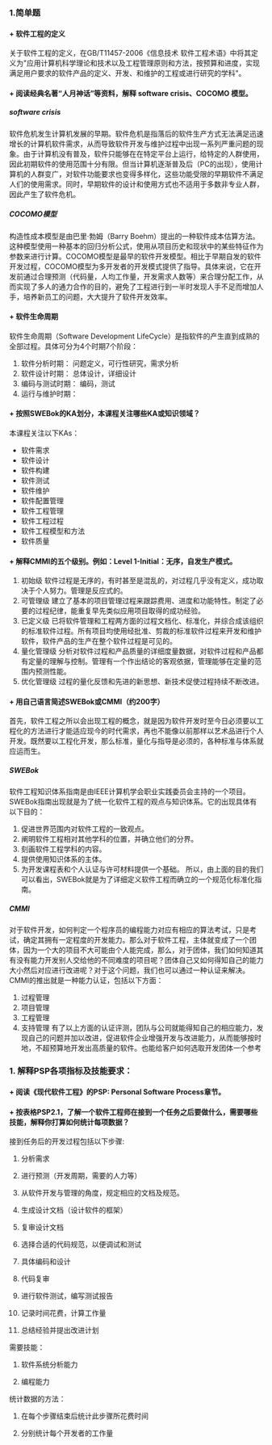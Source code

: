 ### 1.简单题
#### + 软件工程的定义
关于软件工程的定义，在GB/T11457-2006《信息技术 软件工程术语》中将其定义为"应用计算机科学理论和技术以及工程管理原则和方法，按预算和进度，实现满足用户要求的软件产品的定义、开发、和维护的工程或进行研究的学科"。

#### + 阅读经典名著“人月神话”等资料，解释 software crisis、COCOMO 模型。
##### software crisis
软件危机发生计算机发展的早期。软件危机是指落后的软件生产方式无法满足迅速增长的计算机软件需求，从而导致软件开发与维护过程中出现一系列严重问题的现象。由于计算机没有普及，软件只能够在在特定平台上运行，给特定的人群使用，因此初期软件的使用范围十分有限。但当计算机逐渐普及后（PC的出现），使用计算机的人群变广，对软件功能要求也变得多样化，这些功能受限的早期软件不满足人们的使用需求。同时，早期软件的设计和使用方式也不适用于多数非专业人群，因此产生了软件危机。
##### COCOMO模型
构造性成本模型是由巴里·勃姆（Barry Boehm）提出的一种软件成本估算方法。这种模型使用一种基本的回归分析公式，使用从项目历史和现状中的某些特征作为参数来进行计算。COCOMO模型是最早的软件开发模型。相比于早期自发的软件开发过程，COCOMO模型为多开发者的开发模式提供了指导。具体来说，它在开发前通过合理预测（代码量，人均工作量，开发需求人数等）来合理分配工作，从而实现了多人的通力合作的目的，避免了工程进行到一半时发现人手不足而增加人手，培养新员工的问题，大大提升了软件开发效率。
#### + 软件生命周期
软件生命周期（Software Development LifeCycle）是指软件的产生直到成熟的全部过程。具体可分为4个时期7个阶段：
1. 软件分析时期：
问题定义，可行性研究，需求分析
1. 软件设计时期：
总体设计，详细设计
1. 编码与测试时期：
编码，测试
1. 运行与维护时期：

#### + 按照SWEBok的KA划分，本课程关注哪些KA或知识领域？
本课程关注以下KAs：
+ 软件需求
+ 软件设计
+ 软件构建
+ 软件测试
+ 软件维护
+ 软件配置管理
+ 软件工程管理
+ 软件工程过程
+ 软件工程模型和方法
+ 软件质量

#### + 解释CMMI的五个级别。例如：Level 1-Initial：无序，自发生产模式。
1. 初始级
软件过程是无序的，有时甚至是混乱的，对过程几乎没有定义，成功取决于个人努力。管理是反应式的。
2. 可管理级
建立了基本的项目管理过程来跟踪费用、进度和功能特性。制定了必要的过程纪律，能重复早先类似应用项目取得的成功经验。
3. 已定义级
已将软件管理和工程两方面的过程文档化、标准化，并综合成该组织的标准软件过程。所有项目均使用经批准、剪裁的标准软件过程来开发和维护软件，软件产品的生产在整个软件过程是可见的。
4. 量化管理级
分析对软件过程和产品质量的详细度量数据，对软件过程和产品都有定量的理解与控制。管理有一个作出结论的客观依据，管理能够在定量的范围内预测性能。
5. 优化管理级
过程的量化反馈和先进的新思想、新技术促使过程持续不断改进。

#### + 用自己语言简述SWEBok或CMMI（约200字）
首先，软件工程之所以会出现工程的概念，就是因为软件开发时至今日必须要以工程化的方法进行才能适应现今的时代需求，再也不能像以前那样以艺术品进行个人开发。既然要以工程化开发，那么标准，量化与指导是必须的，各种标准与体系就应运而生。

##### SWEBok
软件工程知识体系指南是由IEEE计算机学会职业实践委员会主持的一个项目。SWEBok指南出现就是为了统一化软件工程的观点与知识体系。它的出现具体有以下目的：
1. 促进世界范围内对软件工程的一致观点。
1. 阐明软件工程相对其他学科的位置，并确立他们的分界。
1. 刻画软件工程学科的内容。
1. 提供使用知识体系的主体。
1. 为开发课程表和个人认证与许可材料提供一个基础。
所以，由上面的目的我们可以看出，SWEBok就是为了详细定义软件工程而确立的一个规范化标准化指南。

##### CMMI
对于软件开发，如何判定一个程序员的编程能力对应有相应的算法考试，只是考试，确定其拥有一定程度的开发能力。那么对于软件工程，主体就变成了一个团体，因为一个大的项目不大可能由个人能完成，那么，对于团体，我们如何知道其有没有能力开发别人交给他的不同难度的项目呢？团体自己又如何得知自己的能力大小然后对应进行改进呢？对于这个问题，我们也可以通过一种认证来解决。CMMI的推出就是一种能力认证，包括以下方面：
1. 过程管理
1. 项目管理
1. 工程管理
1. 支持管理
有了以上方面的认证评测，团队与公司就能得知自己的相应能力，发现自己的问题并加以改进，促进软件企业增强开发与改进能力，从而能够按时地，不超预算地开发出高质量的软件。也能给客户如何选取开发团体一个参考

### 1. 解释PSP各项指标及技能要求：
#### + 阅读《现代软件工程》的PSP: Personal Software Process章节。

#### + 按表格PSP2.1，了解一个软件工程师在接到一个任务之后要做什么，需要哪些技能，解释你打算如何统计每项数据？
接到任务后的开发过程包括以下步骤:
1. 分析需求

1. 进行预测（开发周期，需要的人力等）

1. 从软件开发与管理的角度，规定相应的文档及规范。

1. 生成设计文档（设计软件的框架）

1. 复审设计文档

1. 选择合适的代码规范，以便调试和测试

1. 具体编码和设计

1. 代码复审

1. 进行软件测试，编写测试报告

1. 记录时间花费，计算工作量

1. 总结经验并提出改进计划

需要技能：

1. 软件系统分析能力

1. 编程能力

统计数据的方法：

1. 在每个步骤结束后统计此步骤所花费时间

1. 分别统计每个开发者的工作量